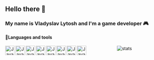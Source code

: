 ## Hello there 👋
 
### My name is Vladyslav Lytosh and I'm a game developer 🎮

#### 🔧Languages and tools
<p align="center">
  <img align="left" alt="Java" width="30px"  src="https://cdn.jsdelivr.net/gh/devicons/devicon/icons/cplusplus/cplusplus-original.svg"/>
  <img align="left" alt="Java" width="30px"  src="https://cdn.jsdelivr.net/gh/devicons/devicon/icons/csharp/csharp-original.svg"/>
  <img align="left" alt="Java" width="30px"  src="https://cdn.jsdelivr.net/gh/devicons/devicon/icons/git/git-original.svg"/>
  <img align="left" alt="Java" width="30px"  src="https://cdn.jsdelivr.net/gh/devicons/devicon/icons/unrealengine/unrealengine-original.svg"/>
  <img align="left" alt="Java" width="30px" src="https://cdn.jsdelivr.net/gh/devicons/devicon/icons/visualstudio/visualstudio-plain.svg"/>
  <img align="left" alt="Java" width="30px"  src="https://cdn.jsdelivr.net/gh/devicons/devicon/icons/html5/html5-original.svg"/>
  <img align="left" alt="Java" width="30px"  src="https://cdn.jsdelivr.net/gh/devicons/devicon/icons/css3/css3-original.svg"/>
  <img align="left" alt="Java" width="30px"  src="https://cdn.jsdelivr.net/gh/devicons/devicon/icons/vscode/vscode-original.svg"/>
</p>

<p align="center">
  <img align="center" src="https://github-readme-stats.vercel.app/api/top-langs?username=alexander-voronkov&show_icons=true&locale=en&layout=compact" alt="stats" />
</p>









          
